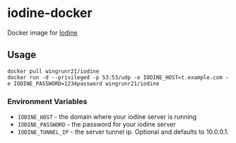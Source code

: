 # iodine-docker

Docker image for [Iodine](http://code.kryo.se/iodine/)

## Usage

    docker pull wingrunr21/iodine
    docker run -d --privileged -p 53:53/udp -e IODINE_HOST=t.example.com -e IODINE_PASSWORD=1234password wingrunr21/iodine

### Environment Variables
* `IODINE_HOST` - the domain where your iodine server is running
* `IODINE_PASSWORD` - the password for your iodine server
* `IODINE_TUNNEL_IP` - the server tunnel ip. Optional and defaults to 10.0.0.1.
